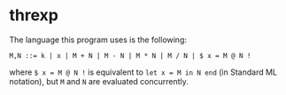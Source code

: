 # threxp

The language this program uses is the following:

```
M,N ::= k | x | M + N | M - N | M * N | M / N | $ x = M @ N !
```

where `$ x = M @ N !` is equivalent to `let x = M in N end` (in Standard ML notation), but `M` and `N` are evaluated concurrently.

